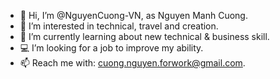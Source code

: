 - 👋 Hi, I’m @NguyenCuong-VN, as Nguyen Manh Cuong.
- 👀 I’m interested in technical, travel and creation.
- 🌱 I’m currently learning about new technical & business skill.
- 💻 I’m looking for a job to improve my ability.
- 📫 Reach me with: cuong.nguyen.forwork@gmail.com.

